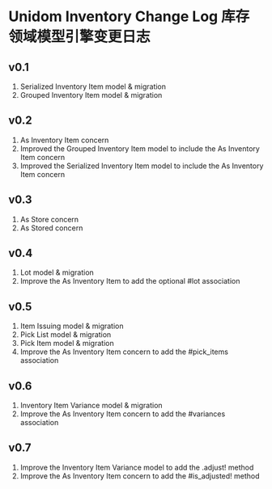 # Unidom Inventory Change Log 库存领域模型引擎变更日志

## v0.1
1. Serialized Inventory Item model & migration
2. Grouped Inventory Item model & migration

## v0.2
1. As Inventory Item concern
2. Improved the Grouped Inventory Item model to include the As Inventory Item concern
3. Improved the Serialized Inventory Item model to include the As Inventory Item concern

## v0.3
1. As Store concern
2. As Stored concern

## v0.4
1. Lot model & migration
2. Improve the As Inventory Item to add the optional #lot association

## v0.5
1. Item Issuing model & migration
2. Pick List model & migration
3. Pick Item model & migration
4. Improve the As Inventory Item concern to add the #pick_items association

## v0.6
1. Inventory Item Variance model & migration
2. Improve the As Inventory Item concern to add the #variances association

## v0.7
1. Improve the Inventory Item Variance model to add the .adjust! method
2. Improve the As Inventory Item concern to add the #is_adjusted! method
